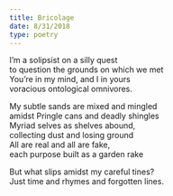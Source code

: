 ```yaml
---
title: Bricolage
date: 8/31/2018
type: poetry
---
```


I’m a solipsist on a silly quest  
to question the grounds on which we met  
You’re in my mind, and I in yours  
voracious ontological omnivores.

My subtle sands are mixed and mingled  
amidst Pringle cans and deadly shingles  
Myriad selves as shelves abound,  
collecting dust and losing ground  
All are real and all are fake,  
each purpose built as a garden rake

But what slips amidst my careful tines?  
Just time and rhymes and forgotten lines.
